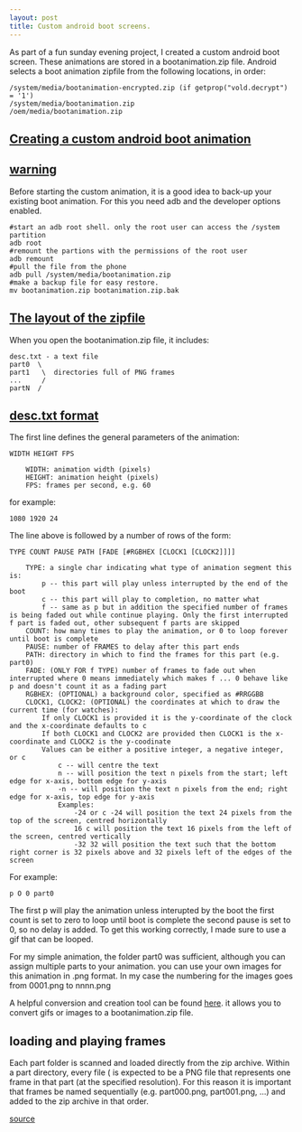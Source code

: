 ```yaml
---
layout: post
title: Custom android boot screens.
---
```


As part of a fun sunday evening project, I created a custom android boot screen. These animations are stored in a bootanimation.zip file. Android selects a boot animation zipfile from the following locations, in order:
~~~
/system/media/bootanimation-encrypted.zip (if getprop("vold.decrypt") = '1')
/system/media/bootanimation.zip
/oem/media/bootanimation.zip
~~~

## [Creating a custom android boot animation](#custom-boot-animation)

## [warning](#warning)
Before starting the custom animation, it is a good idea to back-up your existing boot animation. For this you need adb and the developer options enabled.
~~~
#start an adb root shell. only the root user can access the /system partition
adb root
#remount the partions with the permissions of the root user
adb remount
#pull the file from the phone
adb pull /system/media/bootanimation.zip
#make a backup file for easy restore.
mv bootanimation.zip bootanimation.zip.bak
~~~

## [The layout of the zipfile](#zipfile-layout)
When you open the bootanimation.zip file, it includes:
~~~
desc.txt - a text file
part0  \
part1   \  directories full of PNG frames
...     /
partN  /
~~~

## [desc.txt format](#desc-format)

The first line defines the general parameters of the animation:
~~~
WIDTH HEIGHT FPS

    WIDTH: animation width (pixels)
    HEIGHT: animation height (pixels)
    FPS: frames per second, e.g. 60
~~~

for example:
~~~
1080 1920 24
~~~

The line above is followed by a number of rows of the form:
~~~
TYPE COUNT PAUSE PATH [FADE [#RGBHEX [CLOCK1 [CLOCK2]]]]

    TYPE: a single char indicating what type of animation segment this is:
        p -- this part will play unless interrupted by the end of the boot
        c -- this part will play to completion, no matter what
        f -- same as p but in addition the specified number of frames is being faded out while continue playing. Only the first interrupted f part is faded out, other subsequent f parts are skipped
    COUNT: how many times to play the animation, or 0 to loop forever until boot is complete
    PAUSE: number of FRAMES to delay after this part ends
    PATH: directory in which to find the frames for this part (e.g. part0)
    FADE: (ONLY FOR f TYPE) number of frames to fade out when interrupted where 0 means immediately which makes f ... 0 behave like p and doesn't count it as a fading part
    RGBHEX: (OPTIONAL) a background color, specified as #RRGGBB
    CLOCK1, CLOCK2: (OPTIONAL) the coordinates at which to draw the current time (for watches):
        If only CLOCK1 is provided it is the y-coordinate of the clock and the x-coordinate defaults to c
        If both CLOCK1 and CLOCK2 are provided then CLOCK1 is the x-coordinate and CLOCK2 is the y-coodinate
        Values can be either a positive integer, a negative integer, or c
            c -- will centre the text
            n -- will position the text n pixels from the start; left edge for x-axis, bottom edge for y-axis
            -n -- will position the text n pixels from the end; right edge for x-axis, top edge for y-axis
            Examples:
                -24 or c -24 will position the text 24 pixels from the top of the screen, centred horizontally
                16 c will position the text 16 pixels from the left of the screen, centred vertically
                -32 32 will position the text such that the bottom right corner is 32 pixels above and 32 pixels left of the edges of the screen
~~~

For example:
~~~
p O 0 part0
~~~

The first p will play the animation unless interupted by the boot
the first count is set to zero to loop until boot is complete
the second pause is set to 0, so no delay is added. To get this working correctly, I made sure to use a gif that can be looped.

For my simple animation, the folder part0 was sufficient, although you can assign multiple parts to your animation. you can use your own images for this animation in .png format. In my case the numbering for the images goes from 0001.png to nnnn.png

A helpful conversion and creation tool can be found [here](https://github.com/iamantony/create_android_bootanimation). it allows you to convert gifs or images to a bootanimation.zip file. 
 
## loading and playing frames

Each part folder is scanned and loaded directly from the zip archive. Within a part directory, every file ( is expected to be a PNG file that represents one frame in that part (at the specified resolution). For this reason it is important that frames be named sequentially (e.g. part000.png, part001.png, ...) and added to the zip archive in that order.

[source](https://android.googlesource.com/platform/frameworks/base/+/master/cmds/bootanimation/FORMAT.md)
